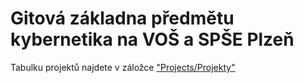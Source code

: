 # Gitová základna předmětu kybernetika na VOŠ a SPŠE Plzeň

Tabulku projektů najdete v záložce ["Projects/Projekty"](https://github.com/orgs/Kybernetika-SPSE/projects/6)
